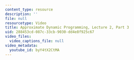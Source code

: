 ```yaml
---
content_type: resource
description: ''
file: null
resourcetype: Video
title: Approximate Dynamic Programming, Lecture 2, Part 3
uid: 288453cd-087c-33cb-9030-dd4e8f925c67
video_files:
  video_captions_file: null
video_metadata:
  youtube_id: byY4tX2CtMA
---
```

